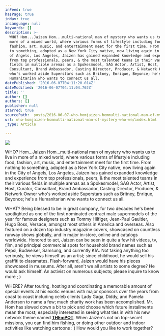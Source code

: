 ```yaml
---
inFeed: true
hasPage: true
inNav: true
inLanguage: null
keywords: []
description: >-
  WHO? Hom...Jaizen Hom...multi-national man of mystery who wants us to live in
  more of a mixed world, where various forms of lifestyle including food,
  fashion, art, music, and entertainment meet for the first time. From nothing
  to something, adopted as a New York City native, now living again in the City
  of Angels, Los Angeles, Jaizen has gained expanded knowledge and experience
  from top professionals, peers, & the most talented teams in their various
  fields in multiple arenas as a Spokesmodel, SAG Actor, Artist, Host, Curator,
  Consultant, Brand Ambassador, Casting Director, Producer, & Network Owner
  who's worked aside Superstars such as Britney, Enrique, Beyonce; he's a
  Humanitarian who wants to connect us all.
datePublished: '2016-06-07T04:11:20.014Z'
dateModified: '2016-06-07T04:11:04.762Z'
title: ''
author: []
authors: []
publisher: null
starred: true
sourcePath: _posts/2016-06-07-who-homjaizen-hommulti-national-man-of-mystery-who-wa.md
url: who-homjaizen-hommulti-national-man-of-mystery-who-wa/index.html
_type: Article

---
```

![](https://the-grid-user-content.s3-us-west-2.amazonaws.com/c06b1dfc-7efa-4369-971b-6251eac11fe2.jpg)

WHO? Hom...Jaizen Hom...multi-national man of mystery who wants us to live in more of a mixed world, where various forms of lifestyle including food, fashion, art, music, and entertainment meet for the first time. From nothing to something, adopted as a New York City native, now living again in the City of Angels, Los Angeles, Jaizen has gained expanded knowledge and experience from top professionals, peers, & the most talented teams in their various fields in multiple arenas as a Spokesmodel, SAG Actor, Artist, Host, Curator, Consultant, Brand Ambassador, Casting Director, Producer, & Network Owner who's worked aside Superstars such as Britney, Enrique, Beyonce; he's a Humanitarian who wants to connect us all.

WHAT? Being blessed to be in great company, for two decades he's been spotlighted as one of the first nominated contract male supermodels of the year for famous designers such as Tommy Hilfiger, Jean-Paul Gaultier, Hugo Boss, Versace, amongst most others in America and overseas. Also featured on a dozen top industry magazine covers, showcased on countless runway shows globally, and in major in-store, online and catalogs worldwide. Honored to act, Jaizen can be seen in quite a few hit videos, tv, film, and principal commercial spots for household brand names such as Pepsi, Budweiser, Samsung, and currently KIA. Not taking anything too seriously, he views himself as an artist; since childhood, he would sell his graffiti to classmates. Flash-forward, Jaizen would have his pieces showcased in museums. After all, aren't we all artists to some degree? He would ask himself. An activist on numerous subjects; please inquire to know more ; )

WHERE? After touring, hosting and coordinating a memorable amount of special events at his exotic venues with major sponsors over the years from coast to coast including celeb clients Lady Gaga, Diddy, and Pamela Anderson to name a few; much charity work has been accomplished. Mr. Hom has slowed down a bit to pick and choose which future installments mean the most; especially interested in seeing what ties in with his new network theme named **[THEmPOT][0]**. When Jaizen's not on top-secret missions, you can find him fishing, or doing other outdoor and indoor activities like watching cartoons : ) How would you like to work together?

[0]: http://thempot.com/